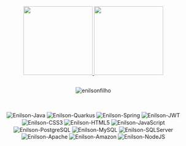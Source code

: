 <div align="center">
  <a href="https://github.com/enilsonfilho">
    <img height="180em" src="https://github-readme-stats.vercel.app/api?username=enilsonfilho&show_icons=true&theme=dark&include_all_commits=true&count_private=true"/>
    <img height="180em" src="https://github-readme-stats.vercel.app/api/top-langs/?username=enilsonfilho&layout=compact&langs_count=7&theme=dark"/>
  </a>  
</div>
  
##
  
<p align="center"><img src="https://github-readme-streak-stats.herokuapp.com/?user=enilsonfilho&theme=black-ice&hide_border=true&stroke=0000&background=0D1117&ring=e05397&fire=e05397&currStreakLabel=e05397" alt="enilsonfilho" /></p>

##

<div align="center"><br>
  <img align="center" alt="Enilson-Java" src="https://img.shields.io/badge/Java-ED8B00?style=for-the-badge&logo=java&logoColor=white">
  <img align="center" alt="Enilson-Quarkus" src="https://img.shields.io/badge/Quarkus-DC143C?style=for-the-badge&logo=quarkus&logoColor=white">
  <img align="center" alt="Enilson-Spring" src="https://img.shields.io/badge/Spring-6DB33F?style=for-the-badge&logo=spring&logoColor=white">
  <img align="center" alt="Enilson-JWT" src="https://img.shields.io/badge/JWT-4F4F4F?style=for-the-badge&logo=jwt&logoColor=black">
  <img align="center" alt="Enilson-CSS3" src="https://img.shields.io/badge/CSS3-1572B6?style=for-the-badge&logo=css3&logoColor=white">
  <img align="center" alt="Enilson-HTML5" src="https://img.shields.io/badge/HTML5-E34F26?style=for-the-badge&logo=html5&logoColor=white">
  <img align="center" alt="Enilson-JavaScript" src="https://img.shields.io/badge/JavaScript-323330?style=for-the-badge&logo=javascript&logoColor=F7DF1E">
  <img align="center" alt="Enilson-PostgreSQL" src="https://img.shields.io/badge/PostgreSQL-316192?style=for-the-badge&logo=postgresql&logoColor=white">
  <img align="center" alt="Enilson-MySQL" src="https://img.shields.io/badge/MySQL-005C84?style=for-the-badge&logo=mysql&logoColor=white">
  <img align="center" alt="Enilson-SQLServer" src="https://img.shields.io/badge/Microsoft%20SQL%20Server-CC2927?style=for-the-badge&logo=microsoft%20sql%20server&logoColor=white">
  <img align="center" alt="Enilson-Apache" src="https://img.shields.io/badge/Apache-D22128?style=for-the-badge&logo=Apache&logoColor=white">
  <img align="center" alt="Enilson-Amazon" src="https://img.shields.io/badge/Amazon_AWS-FF9900?style=for-the-badge&logo=amazonaws&logoColor=white">
  <img align="center" alt="Enilson-NodeJS" src="https://img.shields.io/badge/Node.js-339933?style=for-the-badge&logo=nodedotjs&logoColor=white">
</div>


